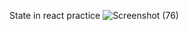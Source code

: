 State in react practice
![Screenshot (76)](https://github.com/shubham-121/Learn-ReactJS/assets/81768689/85285163-d8d1-4dd5-99f3-0594a1b6415d)
